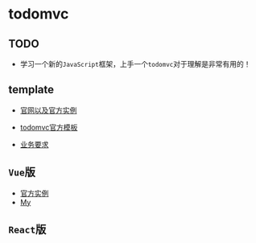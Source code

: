 # todomvc

## TODO

- 学习一个新的`JavaScript`框架，上手一个`todomvc`对于理解是非常有用的！

##  template

- [官网以及官方实例](<http://todomvc.com/>)

- [todomvc官方模板](<https://github.com/tastejs/todomvc-app-template>)
- [业务要求](<https://github.com/tastejs/todomvc/blob/master/app-spec.md>)

## `Vue`版

- [官方实例](<http://todomvc.com/examples/vue/>)
- [My]()

## `React`版

